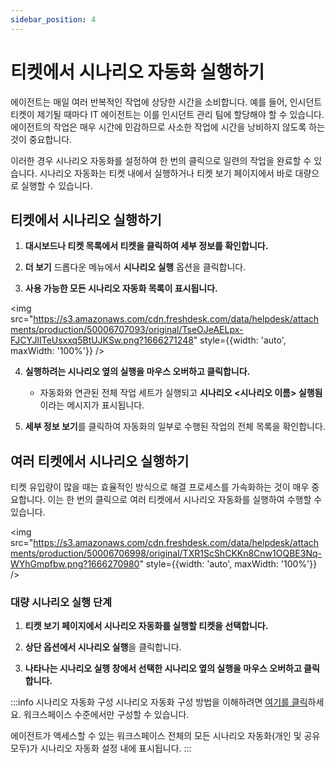 ```yaml
---
sidebar_position: 4
---
```


# 티켓에서 시나리오 자동화 실행하기

에이전트는 매일 여러 반복적인 작업에 상당한 시간을 소비합니다. 예를 들어, 인시던트 티켓이 제기될 때마다 IT 에이전트는 이를 인시던트 관리 팀에 할당해야 할 수 있습니다. 에이전트의 작업은 매우 시간에 민감하므로 사소한 작업에 시간을 낭비하지 않도록 하는 것이 중요합니다.

이러한 경우 시나리오 자동화를 설정하여 한 번의 클릭으로 일련의 작업을 완료할 수 있습니다. 시나리오 자동화는 티켓 내에서 실행하거나 티켓 보기 페이지에서 바로 대량으로 실행할 수 있습니다.

## 티켓에서 시나리오 실행하기

1. **대시보드나 티켓 목록에서 티켓을 클릭하여 세부 정보를 확인합니다.**

2. **더 보기** 드롭다운 메뉴에서 **시나리오 실행** 옵션을 클릭합니다.

3. **사용 가능한 모든 시나리오 자동화 목록이 표시됩니다.**

<img src="https://s3.amazonaws.com/cdn.freshdesk.com/data/helpdesk/attachments/production/50006707093/original/TseOJeAELpx-FJCYJlITeUsxxq5BtUJKSw.png?1666271248" style={{width: 'auto', maxWidth: '100%'}} />

4. **실행하려는 시나리오 옆의 실행을 마우스 오버하고 클릭합니다.**
   - 자동화와 연관된 전체 작업 세트가 실행되고 **시나리오 <시나리오 이름> 실행됨**이라는 메시지가 표시됩니다.

5. **세부 정보 보기**를 클릭하여 자동화의 일부로 수행된 작업의 전체 목록을 확인합니다.

## 여러 티켓에서 시나리오 실행하기

티켓 유입량이 많을 때는 효율적인 방식으로 해결 프로세스를 가속화하는 것이 매우 중요합니다. 이는 한 번의 클릭으로 여러 티켓에서 시나리오 자동화를 실행하여 수행할 수 있습니다.

<img src="https://s3.amazonaws.com/cdn.freshdesk.com/data/helpdesk/attachments/production/50006706998/original/TXR1ScShCKKn8Cnw1OQBE3Nq-WYhGmpfbw.png?1666270980" style={{width: 'auto', maxWidth: '100%'}} />

### 대량 시나리오 실행 단계

1. **티켓 보기 페이지에서 시나리오 자동화를 실행할 티켓을 선택합니다.**

2. **상단 옵션에서 시나리오 실행**을 클릭합니다.

3. **나타나는 시나리오 실행 창에서 선택한 시나리오 옆의 실행을 마우스 오버하고 클릭합니다.**

:::info 시나리오 자동화 구성
시나리오 자동화 구성 방법을 이해하려면 [여기를 클릭](https://support.freshservice.com/en/support/solutions/articles/157144-creating-a-new-scenario-automation)하세요. 워크스페이스 수준에서만 구성할 수 있습니다.

에이전트가 액세스할 수 있는 워크스페이스 전체의 모든 시나리오 자동화(개인 및 공유 모두)가 시나리오 자동화 설정 내에 표시됩니다.
:::
